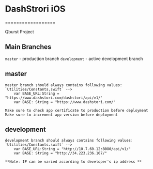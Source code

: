 # DashStrori iOS
==================

Qburst Project

## Main Branches

`master` - production branch
`development` - active development branch

## master
```
master branch should always contains following values:
`Utilities/Constants.swift` -->
    var BASE_URL:String = "https://www.dashstori.com/dashstori/api/v1/"
    var BASE: String = "https://www.dashstori.com/"
    
Make sure to check app certificate to production before deployment
Make sure to increment app version before deployment

```

## development
```
development branch should always contains following values:
`Utilities/Constants.swift` -->
    var BASE_URL:String = "http://10.7.60.12:8080/api/v1/"
    var BASE: String = "http://34.223.236.107/"

**Note: IP can be varied according to developer's ip address **
```
